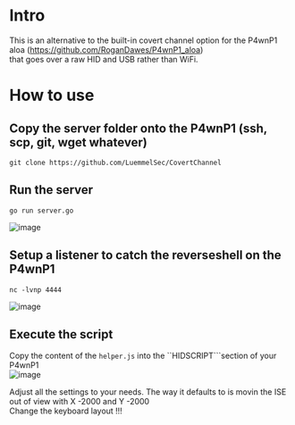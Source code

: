 # Intro  
This is an alternative to the built-in covert channel option for the P4wnP1 aloa (https://github.com/RoganDawes/P4wnP1_aloa)  
that goes over a raw HID and USB rather than WiFi.  

# How to use  
## Copy the server folder onto the P4wnP1 (ssh, scp, git, wget whatever)  
```
git clone https://github.com/LuemmelSec/CovertChannel
```

## Run the server  
```
go run server.go
```
![image](https://github.com/user-attachments/assets/3d789442-a3c4-4326-825b-7d8a657edcd0)

## Setup a listener to catch the reverseshell on the P4wnP1
```
nc -lvnp 4444
```
![image](https://github.com/user-attachments/assets/e2cd715a-5fda-4765-9e83-e854ab1eccaf)

## Execute the script
Copy the content of the ``helper.js`` into the ``HIDSCRIPT```section of your P4wnP1  
![image](https://github.com/user-attachments/assets/f08e6738-11c9-4de0-b6dc-f970aab16b91)

Adjust all the settings to your needs. The way it defaults to is movin the ISE out of view with X -2000 and Y -2000  
Change the keyboard layout !!!  
